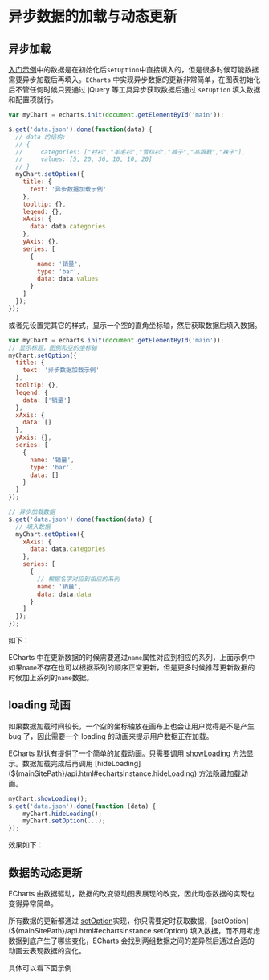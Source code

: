 # 异步数据的加载与动态更新

## 异步加载

[入门示例](${lang}/get-started)中的数据是在初始化后`setOption`中直接填入的，但是很多时候可能数据需要异步加载后再填入。`ECharts` 中实现异步数据的更新非常简单，在图表初始化后不管任何时候只要通过 jQuery 等工具异步获取数据后通过 `setOption` 填入数据和配置项就行。

```js
var myChart = echarts.init(document.getElementById('main'));

$.get('data.json').done(function(data) {
  // data 的结构:
  // {
  //     categories: ["衬衫","羊毛衫","雪纺衫","裤子","高跟鞋","袜子"],
  //     values: [5, 20, 36, 10, 10, 20]
  // }
  myChart.setOption({
    title: {
      text: '异步数据加载示例'
    },
    tooltip: {},
    legend: {},
    xAxis: {
      data: data.categories
    },
    yAxis: {},
    series: [
      {
        name: '销量',
        type: 'bar',
        data: data.values
      }
    ]
  });
});
```

或者先设置完其它的样式，显示一个空的直角坐标轴，然后获取数据后填入数据。

```js
var myChart = echarts.init(document.getElementById('main'));
// 显示标题，图例和空的坐标轴
myChart.setOption({
  title: {
    text: '异步数据加载示例'
  },
  tooltip: {},
  legend: {
    data: ['销量']
  },
  xAxis: {
    data: []
  },
  yAxis: {},
  series: [
    {
      name: '销量',
      type: 'bar',
      data: []
    }
  ]
});

// 异步加载数据
$.get('data.json').done(function(data) {
  // 填入数据
  myChart.setOption({
    xAxis: {
      data: data.categories
    },
    series: [
      {
        // 根据名字对应到相应的系列
        name: '销量',
        data: data.data
      }
    ]
  });
});
```

如下：

<md-example src="doc-example/tutorial-async"></md-example>

ECharts 中在更新数据的时候需要通过`name`属性对应到相应的系列，上面示例中如果`name`不存在也可以根据系列的顺序正常更新，但是更多时候推荐更新数据的时候加上系列的`name`数据。

## loading 动画

如果数据加载时间较长，一个空的坐标轴放在画布上也会让用户觉得是不是产生 bug 了，因此需要一个 loading 的动画来提示用户数据正在加载。

ECharts 默认有提供了一个简单的加载动画。只需要调用 [showLoading](${mainSitePath}/api.html#echartsInstance.showLoading) 方法显示。数据加载完成后再调用 [hideLoading](${mainSitePath}/api.html#echartsInstance.hideLoading) 方法隐藏加载动画。

```js
myChart.showLoading();
$.get('data.json').done(function (data) {
    myChart.hideLoading();
    myChart.setOption(...);
});
```

效果如下：

<md-example src="doc-example/tutorial-loading"></md-example>

## 数据的动态更新

ECharts 由数据驱动，数据的改变驱动图表展现的改变，因此动态数据的实现也变得异常简单。

所有数据的更新都通过 [setOption](${mainSitePath}/api.html#echartsInstance.setOption)实现，你只需要定时获取数据，[setOption](${mainSitePath}/api.html#echartsInstance.setOption) 填入数据，而不用考虑数据到底产生了哪些变化，ECharts 会找到两组数据之间的差异然后通过合适的动画去表现数据的变化。

具体可以看下面示例：

<md-example src="doc-example/tutorial-dynamic-data"></md-example>
